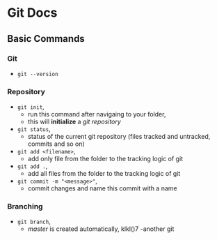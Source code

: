 # Git Docs
## 
## Basic Commands
### Git
- `git --version`
### Repository
- `git init`, 
  - run this command after navigaing to your folder, 
  - this will **initialize** a _git repository_
- `git status`,
  - status of the current git repository (files tracked and untracked, commits and so on)
- `git add <filename>`,
  - add only <filename> file from the folder to the tracking logic of git
- `git add .`,
  - add all files from the folder to the tracking logic of git
- `git commit -m "<message>"`,
  - commit changes and name this commit with a <message> name
### Branching
- `git branch`,
  - _master_ is created automatically,
  klkl()7
  -another git

